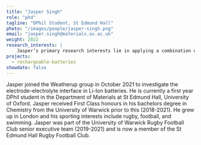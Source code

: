 ```yaml
---
title: "Jasper Singh"
role: "phd"
tagline: "DPhil Student, St Edmund Hall"
photo: "/images/people/jasper-singh.png"
email: "jasper.singh@materials.ox.ac.uk"
weight: 2022
research_interests: |
    Jasper’s primary research interests lie in applying a combination of spectroscopic techniques to further understand the unique properties exhibited at the electrode-electrolyte interface in Li-Ion batteries. He hopes to explore the electrochemistry and fundamental reaction mechanisms occurring at the surface of Li electrodes. Jasper intends to use both in-situ and ex-situ techniques to assemble a detailed understanding of the different phenomena that influence the interface of these batteries. Jasper’s previous research tackled the discipline of energy from a different standpoint, working alongside the Bugg Group at the University of Warwick, he investigated different strains of bacteria that could convert brown coal into green fuel. 
projects:
  - rechargeable-batteries
showdate: false
---
```


Jasper joined the Weatherup group in October 2021 to investigate the electrode-electrolyte interface in Li-Ion batteries. He is currently a first year DPhil student in the Department of Materials at St Edmund Hall, University of Oxford. Jasper received First Class honours in his bachelors degree in Chemistry from the University of Warwick prior to this (2018-2021). He grew up in London and his sporting interests include rugby, football, and swimming. Jasper was part of the University of Warwick Rugby Football Club senior executive team (2019-2021) and is now a member of the St Edmund Hall Rugby Football Club. 
